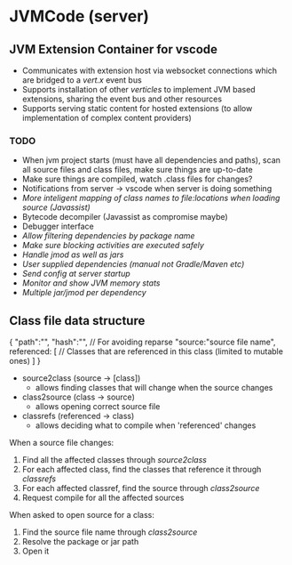 # JVMCode (server)

## JVM Extension Container for vscode

- Communicates with extension host via websocket connections which are bridged to a _vert.x_ event bus
- Supports installation of other _verticles_ to implement JVM based extensions, sharing the event bus and other resources
- Supports serving static content for hosted extensions (to allow implementation of complex content providers)

### TODO
- When jvm project starts (must have all dependencies and paths), scan all source files and class files, make sure things are up-to-date
- Make sure things are compiled, watch .class files for changes?
- Notifications from server -> vscode when server is doing something
- _More inteligent mapping of class names to file:locations when loading source (Javassist)_
- Bytecode decompiler (Javassist as compromise maybe)
- Debugger interface
- _Allow filtering dependencies by package name_
- _Make sure blocking activities are executed safely_
- _Handle jmod as well as jars_
- _User supplied dependencies (manual not Gradle/Maven etc)_
- _Send config at server startup_
- _Monitor and show JVM memory stats_
- _Multiple jar/jmod per dependency_

## Class file data structure
{
    "path":"",
    "hash":"", // For avoiding reparse
    "source:"source file name",
    referenced: [ // Classes that are referenced in this class (limited to mutable ones)
    ]
}
- source2class (source -> [class])
   - allows finding classes that will change when the source changes
- class2source (class -> source)
   - allows opening correct source file 
- classrefs (referenced -> class)
   - allows deciding what to compile when 'referenced' changes

When a source file changes:
1. Find all the affected classes through _source2class_
0. For each affected class, find the classes that reference it through _classrefs_
0. For each affected classref, find the source through _class2source_
0. Request compile for all the affected sources

When asked to open source for a class:
1. Find the source file name through _class2source_
0. Resolve the package or jar path
0. Open it